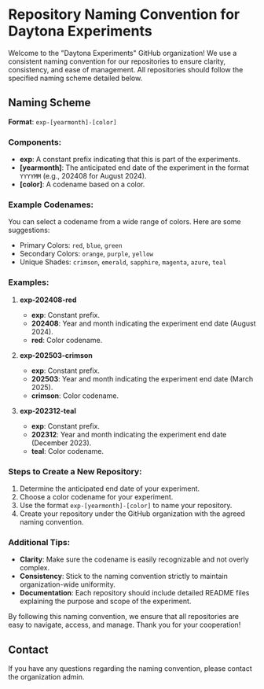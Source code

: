 # Repository Naming Convention for Daytona Experiments

Welcome to the "Daytona Experiments" GitHub organization! We use a consistent naming convention for our repositories to ensure clarity, consistency, and ease of management. All repositories should follow the specified naming scheme detailed below.

## Naming Scheme

**Format**: `exp-[yearmonth]-[color]`

### Components:
- **exp**: A constant prefix indicating that this is part of the experiments.
- **[yearmonth]**: The anticipated end date of the experiment in the format `YYYYMM` (e.g., 202408 for August 2024).
- **[color]**: A codename based on a color.

### Example Codenames:
You can select a codename from a wide range of colors. Here are some suggestions:
- Primary Colors: `red`, `blue`, `green`
- Secondary Colors: `orange`, `purple`, `yellow`
- Unique Shades: `crimson`, `emerald`, `sapphire`, `magenta`, `azure`, `teal`

### Examples:

1. **exp-202408-red**
   - **exp**: Constant prefix.
   - **202408**: Year and month indicating the experiment end date (August 2024).
   - **red**: Color codename.

2. **exp-202503-crimson**
   - **exp**: Constant prefix.
   - **202503**: Year and month indicating the experiment end date (March 2025).
   - **crimson**: Color codename.

3. **exp-202312-teal**
   - **exp**: Constant prefix.
   - **202312**: Year and month indicating the experiment end date (December 2023).
   - **teal**: Color codename.

### Steps to Create a New Repository:

1. Determine the anticipated end date of your experiment.
2. Choose a color codename for your experiment.
3. Use the format `exp-[yearmonth]-[color]` to name your repository.
4. Create your repository under the GitHub organization with the agreed naming convention.

### Additional Tips:

- **Clarity**: Make sure the codename is easily recognizable and not overly complex.
- **Consistency**: Stick to the naming convention strictly to maintain organization-wide uniformity.
- **Documentation**: Each repository should include detailed README files explaining the purpose and scope of the experiment.

By following this naming convention, we ensure that all repositories are easy to navigate, access, and manage. Thank you for your cooperation!

## Contact

If you have any questions regarding the naming convention, please contact the organization admin.
